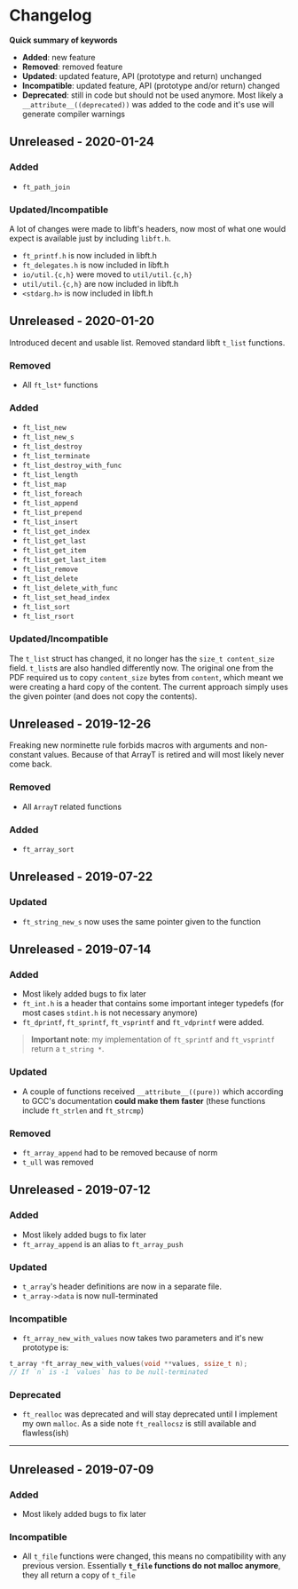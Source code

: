 # Changelog

**Quick summary of keywords**
- **Added**: new feature
- **Removed**: removed feature
- **Updated**: updated feature, API (prototype and return) unchanged
- **Incompatible**: updated feature, API (prototype and/or return) changed
- **Deprecated**: still in code but should not be used anymore. Most likely a `__attribute__((deprecated))` was added to the code and it's use will generate compiler warnings

## Unreleased - 2020-01-24

### Added
- `ft_path_join`

### Updated/Incompatible
A lot of changes were made to libft's headers, now most of what one would expect
is available just by including `libft.h`.

- `ft_printf.h` is now included in libft.h
- `ft_delegates.h` is now included in libft.h
- `io/util.{c,h}` were moved to `util/util.{c,h}`
- `util/util.{c,h}` are now included in libft.h
- `<stdarg.h>` is now included in libft.h

## Unreleased - 2020-01-20

Introduced decent and usable list. Removed standard libft `t_list` functions.

### Removed
- All `ft_lst*` functions

### Added
- `ft_list_new`
- `ft_list_new_s`
- `ft_list_destroy`
- `ft_list_terminate`
- `ft_list_destroy_with_func`
- `ft_list_length`
- `ft_list_map`
- `ft_list_foreach`
- `ft_list_append`
- `ft_list_prepend`
- `ft_list_insert`
- `ft_list_get_index`
- `ft_list_get_last`
- `ft_list_get_item`
- `ft_list_get_last_item`
- `ft_list_remove`
- `ft_list_delete`
- `ft_list_delete_with_func`
- `ft_list_set_head_index`
- `ft_list_sort`
- `ft_list_rsort`

### Updated/Incompatible

The `t_list` struct has changed, it no longer has the `size_t content_size` field.
`t_list`s are also handled differently now. The original one from the PDF required
us to copy `content_size` bytes from `content`, which meant we were creating a hard
copy of the content. The current approach simply uses the given pointer (and does not
copy the contents).

## Unreleased - 2019-12-26

Freaking new norminette rule forbids macros with arguments and non-constant values.
Because of that ArrayT is retired and will most likely never come back.

### Removed

- All `ArrayT` related functions

### Added

- `ft_array_sort`

## Unreleased - 2019-07-22

### Updated
- `ft_string_new_s` now uses the same pointer given to the function

## Unreleased - 2019-07-14

### Added
- Most likely added bugs to fix later
- `ft_int.h` is a header that contains some important integer typedefs (for most cases `stdint.h` is not necessary anymore)
- `ft_dprintf`, `ft_sprintf`, `ft_vsprintf` and `ft_vdprintf` were added.
> **Important note**: my implementation of `ft_sprintf` and `ft_vsprintf` return a `t_string *`.

### Updated
- A couple of functions received `__attribute__((pure))` which according to GCC's documentation **could make them faster** (these functions include `ft_strlen` and `ft_strcmp`)

### Removed
- `ft_array_append` had to be removed because of norm
- `t_ull` was removed

## Unreleased - 2019-07-12

### Added
- Most likely added bugs to fix later
- `ft_array_append` is an alias to `ft_array_push`

### Updated
- `t_array`'s header definitions are now in a separate file.
- `t_array->data` is now null-terminated

### Incompatible
- `ft_array_new_with_values` now takes two parameters and it's new prototype is:

```c
t_array *ft_array_new_with_values(void **values, ssize_t n);
// If `n` is -1 `values` has to be null-terminated
```

### Deprecated
- `ft_realloc` was deprecated and will stay deprecated until I implement my own `malloc`. As a side note `ft_reallocsz` is still available and flawless(ish)

-----

## Unreleased - 2019-07-09

### Added
- Most likely added bugs to fix later

### Incompatible
- All `t_file` functions were changed, this means no compatibility with any previous version. Essentially **`t_file` functions do not malloc anymore**, they all return a copy of `t_file`
